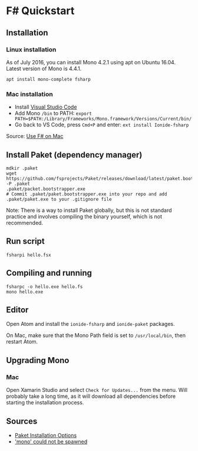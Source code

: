 # F# Quickstart

## Installation

### Linux installation

As of July 2016, you can install Mono 4.2.1 using apt on Ubuntu 16.04. Latest version of Mono is 4.4.1.

```
apt install mono-complete fsharp
```

### Mac installation

- Install [Visual Studio Code]()
- Add Mono `/bin` to PATH: `export PATH=$PATH:/Library/Frameworks/Mono.framework/Versions/Current/bin/`
- Go back to VS Code, press `Cmd+P` and enter: `ext install Ionide-fsharp`

Source: [Use F# on Mac](http://fsharp.org/use/mac/)

## Install Paket (dependency manager)

```
mdkir .paket
wget https://github.com/fsprojects/Paket/releases/download/latest/paket.bootstrapper.exe -P .paket
.paket/packet.bootstrapper.exe
# Commit .paket/paket.bootstrapper.exe into your repo and add .paket/paket.exe to your .gitignore file
```

Note: There is a way to install Paket globally, but this is not standard practice and involves compiling the binary yourself, which is not recommended.

## Run script

```
fsharpi hello.fsx
```

## Compiling and running

```
fsharpc -o hello.exe hello.fs
mono hello.exe
```

## Editor

Open Atom and install the `ionide-fsharp` and `ionide-paket` packages.

On Mac, make sure that the Mono Path field is set to `/usr/local/bin`, then restart Atom.

## Upgrading Mono

### Mac

Open Xamarin Studio and select `Check for Updates...` from the menu. Will probably take a long time, as it will download all dependencies before starting the installation process.

## Sources

- [Paket Installation Options](https://fsprojects.github.io/Paket/installation.html)
- ['mono' could not be spawned](https://github.com/ionide/ionide-atom-fsharp/issues/128)
